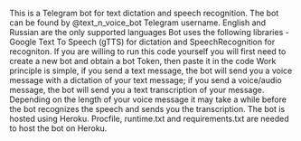 This is a Telegram bot for text dictation and speech recognition. The bot can be found by @text_n_voice_bot Telegram username.
English and Russian are the only supported languages
Bot uses the following libraries - Google Text To Speech (gTTS) for dictation and SpeechRecognition for recogniton.
If you are willing to run this code yourself you will first need to create a new bot and obtain a bot Token, then paste it in the code
Work principle is simple, if you send a text message, the bot will send you a voice message with a dictation of your text message; if you send a voice/audio message, the bot will send you a text transcription of your message.
Depending on the length of your voice message it may take a while before the bot recognizes the speech and sends you the transcription.
The bot is hosted using Heroku. Procfile, runtime.txt and requirements.txt are needed to host the bot on Heroku.

